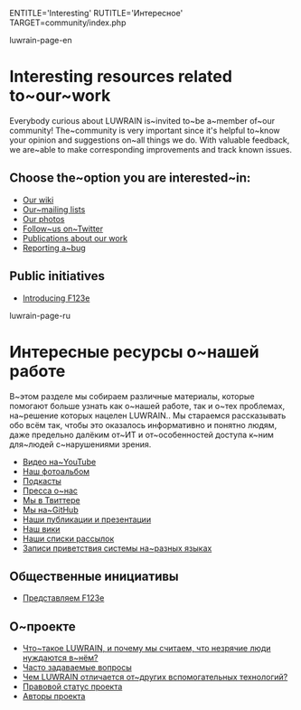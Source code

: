 
ENTITLE='Interesting'
RUTITLE='Интересное'
TARGET=community/index.php

luwrain-page-en

# Interesting resources related to~our~work

Everybody curious about LUWRAIN is~invited to~be a~member of~our community!
The~community is very important since it's helpful to~know  your opinion and suggestions on~all things we do.
With valuable feedback, we are~able to make  corresponding improvements and track known issues.

## Choose the~option you are interested~in:

* [Our wiki](http://wiki.luwrain.org)
* [Our~mailing lists](local:mailing-lists)
* [Our photos](local:album/)
* [Follow~us on~Twitter](http://twitter.com/luwrain)
* [Publications about our work](local:publications)
* [Reporting a~bug](local:bugs)

## Public initiatives

* [Introducing F123e](local:f123e.php)

luwrain-page-ru

# Интересные ресурсы о~нашей работе

В~этом разделе мы собираем различные материалы, 
которые помогают больше узнать как о~нашей работе, так и о~тех проблемах,
на~решение которых нацелен LUWRAIN..
Мы стараемся рассказывать обо всём так, чтобы это оказалось информативно и понятно людям,
даже предельно далёким от~ИТ и от~особенностей доступа к~ним для~людей с~нарушениями зрения.

* [Видео на~YouTube](local:video/)
* [Наш фотоальбом](local:album/)
* [Подкасты](local:podcasts/)
* [Пресса о~нас](local:massmedia/)
* [Мы в Твиттере](http://twitter.com/luwrain)
* [Мы на~GitHub](https://github.com/luwrain/)
* [Наши публикации и презентации](local:publications/)
* [Наш вики](http://wiki.luwrain.org)
* [Наши списки рассылок](local:mailing-lists)
* [Записи приветствия системы на~разных языках](http://download.luwrain.org/media/greeting/langs/)


## Общественные инициативы

* [Представляем F123e](local:f123e.php)

## О~проекте

* [Что~такое LUWRAIN, и почему мы считаем, что незрячие люди нуждаются в~нём?](local:/doc/about/)
* [Часто задаваемые вопросы](local:/doc/faq/)
* [Чем LUWRAIN отличается от~других вспомогательных технологий?](local:/doc/difference/)
* [Правовой статус проекта](local:/doc/legal/)
* [Авторы проекта](local:/doc/authors/)



